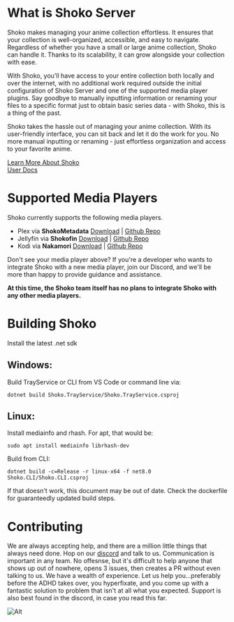 # What is Shoko Server
Shoko makes managing your anime collection effortless. It ensures that your collection is well-organized, accessible,
and easy to navigate. Regardless of whether you have a small or large anime collection, Shoko can handle it. Thanks to
its scalability, it can grow alongside your collection with ease.

With Shoko, you'll have access to your entire collection both locally and over the internet, with no additional work
required outside the initial configuration of Shoko Server and one of the supported media player plugins. Say 
goodbye to manually inputting information or renaming your files to a specific format just to obtain basic series 
data - with Shoko, this is a thing of the past.

Shoko takes the hassle out of managing your anime collection. With its user-friendly interface, you can sit
back and let it do the work for you. No more manual inputting or renaming - just effortless organization and access to
your favorite anime.

[Learn More About Shoko](https://shokoanime.com)  
[User Docs](https://docs.shokoanime.com/getting-started/installing-shoko-server)

# Supported Media Players
Shoko currently supports the following media players. 

- Plex via **ShokoMetadata** [Download](https://github.com/Cazzar/ShokoMetadata.bundle/releases/) | [Github Repo](https://github.com/Cazzar/ShokoMetadata.bundle)
- Jellyfin via **Shokofin** [Download](https://github.com/ShokoAnime/Shokofin/releases/) | [Github Repo](https://github.com/ShokoAnime/Shokofin)
- Kodi via **Nakamori** [Download](https://shokunin.monogatari.pl/projects/nakamori/nakamori-installation/) | [Github Repo](https://github.com/bigretromike/nakamori/)

Don't see your media player above? If you're a developer who wants to integrate Shoko with a new media player, join our 
Discord, and we'll be more than happy to provide guidance and assistance. 

**At this time, the Shoko team itself has no plans to integrate Shoko with any other media players.** 

# Building Shoko

Install the latest .net sdk

## Windows:
Build TrayService or CLI from VS Code or command line via:

`dotnet build Shoko.TrayService/Shoko.TrayService.csproj`

## Linux:
Install mediainfo and rhash. For apt, that would be:

`sudo apt install mediainfo librhash-dev`


Build from CLI:

`dotnet build -c=Release -r linux-x64 -f net8.0 Shoko.CLI/Shoko.CLI.csproj`

If that doesn't work, this document may be out of date. Check the dockerfile for guaranteedly updated build steps.

# Contributing
We are always accepting help, and there are a million little things that always need done. Hop on our [discord](https://discord.gg/vpeHDsg) and talk to us. Communication is important in any team. No offesnse, but it's difficult to help anyone that shows up out of nowhere, opens 3 issues, then creates a PR without even talking to us. We have a wealth of experience. Let us help you...preferably before the ADHD takes over, you hyperfixate, and you come up with a fantastic solution to problem that isn't at all what you expected. Support is also best found in the discord, in case you read this far.

![Alt](https://repobeats.axiom.co/api/embed/c233a2de69d1f2f56e4cbe96b4b4cd33dc223d19.svg "Repobeats analytics image")
